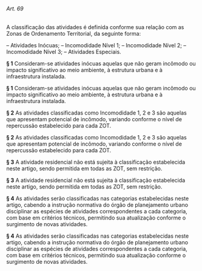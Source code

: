
###### Art. 69
A classificação das atividades é definida conforme sua relação com as Zonas de Ordenamento Territorial, da seguinte forma:

– Atividades Inócuas;
– Incomodidade Nível 1;
– Incomodidade Nível 2;
– Incomodidade Nível 3;
– Atividades Especiais.

**§ 1** Consideram-se atividades inócuas aquelas que não geram incômodo ou impacto significativo ao meio ambiente, à estrutura urbana e à infraestrutura instalada.

**§ 1** Consideram-se atividades inócuas aquelas que não geram incômodo ou impacto significativo ao meio ambiente, à estrutura urbana e à infraestrutura instalada.

**§ 2** As atividades classificadas como Incomodidade 1, 2 e 3 são aquelas que apresentam potencial de incômodo, variando conforme o nível de repercussão estabelecido para cada ZOT.

**§ 2** As atividades classificadas como Incomodidade 1, 2 e 3 são aquelas que apresentam potencial de incômodo, variando conforme o nível de repercussão estabelecido para cada ZOT.

**§ 3** A atividade residencial não está sujeita à classificação estabelecida neste artigo, sendo permitida em todas as ZOT, sem restrição.

**§ 3** A atividade residencial não está sujeita à classificação estabelecida neste artigo, sendo permitida em todas as ZOT, sem restrição.

**§ 4** As atividades serão classificadas nas categorias estabelecidas neste artigo, cabendo a instrução normativa do órgão de planejamento urbano disciplinar as espécies de atividades correspondentes a cada categoria, com base em critérios técnicos, permitindo sua atualização conforme o surgimento de novas atividades.

**§ 4** As atividades serão classificadas nas categorias estabelecidas neste artigo, cabendo a instrução normativa do órgão de planejamento urbano disciplinar as espécies de atividades correspondentes a cada categoria, com base em critérios técnicos, permitindo sua atualização conforme o surgimento de novas atividades.
